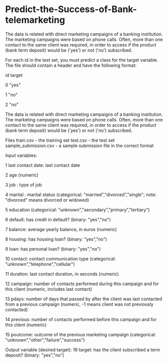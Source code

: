 # Predict-the-Success-of-Bank-telemarketing

The data is related with direct marketing campaigns of a banking institution. The marketing campaigns were based on phone calls. Often, more than one contact to the same client was required, in order to access if the product (bank term deposit) would be ('yes') or not ('no') subscribed.


For each id in the test set, you must predict a class for the target variable. The file should contain a header and have the following format:

id	target

0	"yes"

1	"no"

2	"no"



The data is related with direct marketing campaigns of a banking institution. The marketing campaigns were based on phone calls. Often, more than one contact to the same client was required, in order to access if the product (bank term deposit) would be ('yes') or not ('no') subscribed.

Files
train.csv - the training set
test.csv - the test set
sample_submission.csv - a sample submission file in the correct format

Input variables:

1 last contact date: last contact date

2 age (numeric)

3 job : type of job

4 marital : marital status (categorical: "married","divorced","single"; note: "divorced" means divorced or widowed)

5 education (categorical: "unknown","secondary","primary","tertiary")

6 default: has credit in default? (binary: "yes","no")

7 balance: average yearly balance, in euros (numeric)

8 housing: has housing loan? (binary: "yes","no")

9 loan: has personal loan? (binary: "yes","no")

10 contact: contact communication type (categorical: "unknown","telephone","cellular")

11 duration: last contact duration, in seconds (numeric)

12 campaign: number of contacts performed during this campaign and for this client (numeric, includes last contact)

13 pdays: number of days that passed by after the client was last contacted from a previous campaign (numeric, -1 means client was not previously contacted)

14 previous: number of contacts performed before this campaign and for this client (numeric)

15 poutcome: outcome of the previous marketing campaign (categorical: "unknown","other","failure","success")

Output variable (desired target):
16 target: has the client subscribed a term deposit? (binary: "yes","no")
